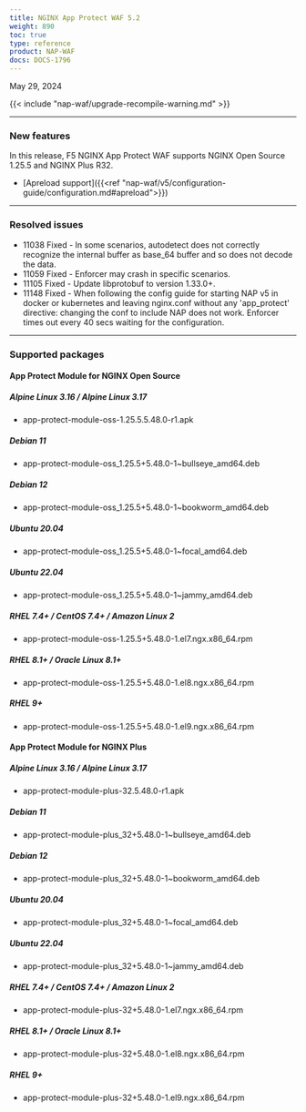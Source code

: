 ```yaml
---
title: NGINX App Protect WAF 5.2
weight: 890
toc: true
type: reference
product: NAP-WAF
docs: DOCS-1796
---
```


May 29, 2024

{{< include "nap-waf/upgrade-recompile-warning.md" >}}

---

### New features

In this release, F5 NGINX App Protect WAF supports NGINX Open Source 1.25.5 and NGINX Plus R32.

- [Apreload support]({{<ref "nap-waf/v5/configuration-guide/configuration.md#apreload">}})

---

### Resolved issues

- 11038 Fixed - In some scenarios, autodetect does not correctly recognize the internal buffer as base_64 buffer and so does not decode the data.
- 11059 Fixed - Enforcer may crash in specific scenarios.
- 11105 Fixed - Update libprotobuf to version 1.33.0+.
- 11148 Fixed - When following the config guide for starting NAP v5 in docker or kubernetes and leaving nginx.conf without any 'app_protect' directive:  changing the conf to include NAP does not work. Enforcer times out every 40 secs waiting for the configuration.

---

### Supported packages

#### App Protect Module for NGINX Open Source

##### Alpine Linux 3.16 / Alpine Linux 3.17

- app-protect-module-oss-1.25.5.5.48.0-r1.apk

##### Debian 11

- app-protect-module-oss_1.25.5+5.48.0-1~bullseye_amd64.deb

##### Debian 12

- app-protect-module-oss_1.25.5+5.48.0-1~bookworm_amd64.deb

##### Ubuntu 20.04

- app-protect-module-oss_1.25.5+5.48.0-1~focal_amd64.deb

##### Ubuntu 22.04

- app-protect-module-oss_1.25.5+5.48.0-1~jammy_amd64.deb

##### RHEL 7.4+ / CentOS 7.4+ / Amazon Linux 2

- app-protect-module-oss-1.25.5+5.48.0-1.el7.ngx.x86_64.rpm

##### RHEL 8.1+ / Oracle Linux 8.1+

- app-protect-module-oss-1.25.5+5.48.0-1.el8.ngx.x86_64.rpm

##### RHEL 9+

- app-protect-module-oss-1.25.5+5.48.0-1.el9.ngx.x86_64.rpm

#### App Protect Module for NGINX Plus

##### Alpine Linux 3.16 / Alpine Linux 3.17

- app-protect-module-plus-32.5.48.0-r1.apk

##### Debian 11

- app-protect-module-plus_32+5.48.0-1~bullseye_amd64.deb

##### Debian 12

- app-protect-module-plus_32+5.48.0-1~bookworm_amd64.deb

##### Ubuntu 20.04

- app-protect-module-plus_32+5.48.0-1~focal_amd64.deb

##### Ubuntu 22.04

- app-protect-module-plus_32+5.48.0-1~jammy_amd64.deb

##### RHEL 7.4+ / CentOS 7.4+ / Amazon Linux 2

- app-protect-module-plus-32+5.48.0-1.el7.ngx.x86_64.rpm

##### RHEL 8.1+ / Oracle Linux 8.1+

- app-protect-module-plus-32+5.48.0-1.el8.ngx.x86_64.rpm

##### RHEL 9+

- app-protect-module-plus-32+5.48.0-1.el9.ngx.x86_64.rpm